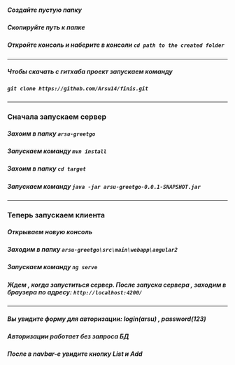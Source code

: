 ##### Cоздайте пустую папку
##### Скопируйте путь к папке 
##### Откройте консоль и наберите в консоли ```cd path to the created folder```
---
##### Чтобы скачать с гитхаба проект запускаем команду
##### ```git clone https://github.com/Arsu14/finis.git```
---
### Сначала запускаем сервер
##### Захоим в папку ```arsu-greetgo```
##### Запускаем команду ```mvn install```
##### Захоим в папку ```cd target```
##### Запускаем команду ```java -jar arsu-greetgo-0.0.1-SNAPSHOT.jar```
---
### Теперь запускаем клиента
##### Открываем новую консоль
##### Заходим в папку ```arsu-greetgo\src\main\webapp\angular2```
##### Запускаем команду ```ng serve```
##### Ждем , когда запуститься сервер. После запуска сервера , заходим в браузера по адресу: ```http://localhost:4200/```
---
##### Вы увидите форму для авторизации: login(arsu) , password(123)
##### Aвторизации работает без запроса БД
##### После в navbar-е увидите кнопку List и Add
##### 
